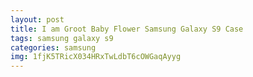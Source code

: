 ```yaml
---
layout: post
title: I am Groot Baby Flower Samsung Galaxy S9 Case
tags: samsung galaxy s9
categories: samsung
img: 1fjK5TRicX034HRxTwLdbT6cOWGaqAyyg
---
```

